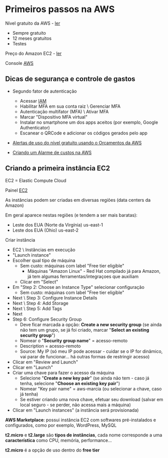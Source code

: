 # Primeiros passos na AWS

Nível gratuito da AWS  - [ler](https://aws.amazon.com/pt/free/?all-free-tier.sort-by=item.additionalFields.SortRank&all-free-tier.sort-order=asc)
  - Sempre gratuito
  - 12 meses gratuitos
  - Testes

Preço do Amazon EC2 - [ler](https://aws.amazon.com/pt/ec2/pricing/on-demand/)

Console [AWS](https://console.aws.amazon.com/console)

## Dicas de segurança e controle de gastos

- Segundo fator de autenticação
  - Acessar [IAM](https://console.aws.amazon.com/iam/home)
  - Habilitar MFA em sua conta raiz \ Gerenciar MFA
  - Autenticação multifator (MFA) \ Ativar MFA 
  - Marcar "Dispositivo MFA virtual"
  - Instalar no smartphone um dos apps aceitos (por exemplo, Google Authenticator)
  - Escanear o QRCode e adicionar os códigos gerados pelo app
  
- [Alertas de uso do nível gratuito usando o Orçamentos da AWS](https://docs.aws.amazon.com/pt_br/awsaccountbilling/latest/aboutv2/tracking-free-tier-usage.html#free-budget)

- [Criando um Alarme de custos na AWS](https://www.youtube.com/watch?v=s4i8CP8SeuA&feature=youtu.be)
  
## Criando a primeira instância EC2

EC2 = Elastic Compute Cloud

Painel [EC2](https://sa-east-1.console.aws.amazon.com/ec2/v2/home)

As instâncias podem ser criadas em diversas regiões (data centers da Amazon)

Em geral aparece nestas regiões (e tendem a ser mais baratas):
  - Leste dos EUA (Norte da Virgínia) us-east-1
  - Leste dos EUA (Ohio) us-east-2

Criar instância
  - EC2 \ Instâncias em execução
  - "Launch instance"
  - Escolher qual tipo de máquina
    - Sem custo: máquinas com label "Free tier eligible"
      - Máquinas "Amazon Linux" - Red Hat compilado já para Amazon, já tem algumas ferramentas/integraçoes que auxiliam
    - Clicar em "Select"
  - Em "Step 2: Choose an Instance Type" selecionar configuração
    - Sem custo: máquinas com label "Free tier eligible"
  - Next \ Step 3: Configure Instance Details 
  - Next \ Step 4: Add Storage
  - Next \ Step 5: Add Tags
  - Next 
  - Step 6: Configure Security Group
    - Deve ficar marcada a opção: **Create a new security group** (se ainda não tem um grupo, se já foi criado, marcar "**Select an existing security group**")	
    - Nomear o "**Security group name**" = acesso-remoto
	- Description = acesso-remoto
	- Source: My IP   (só meu IP pode acessar - cuidar se o IP for dinâmico, vai parar de funcionar... há outras formas de restringir acesso)
  - Clicar em "Review and Launch"	
  - Clicar em "Launch"
  - Criar uma chave para fazer o acesso da máquina
    - Selecione "**Create a new key pair**" (se ainda não tem - caso já tenha, selecione "**Choose an existing key pair**") 
	- Nomear "Key pair name" = aws-marcia (ou selecionar a chave, caso já tenha)
	- Se estiver criando uma nova chave, efetuar seu download (salvar em local seguro - se perder, não acessa mais a máquina)
  - Clicar em "Launch instances" (a instância será provisionada)
  
  
**AWS Marketplace**: possui instância EC2 com softwares pré-instalados e configurados, como por exemplo, WordPress, MySQL

**t2.micro** e **t2.large** são **tipos de instâncias**, cada nome corresponde a uma **característica** como CPU, memória, performance...

**t2.micro** é a opção de uso dentro do **free tier**
	
